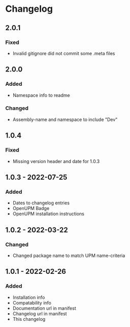 # Changelog

## 2.0.1

### Fixed

- Invalid gitignore did not commit some .meta files

## 2.0.0

### Added

- Namespace info to readme

### Changed

- Assembly-name and namespace to include "Dev"

## 1.0.4

### Fixed

- Missing version header and date for 1.0.3

## 1.0.3 - 2022-07-25

### Added

- Dates to changelog entries
- OpenUPM Badge
- OpenUPM installation instructions

## 1.0.2 - 2022-03-22

### Changed

- Changed package name to match UPM name-criteria

## 1.0.1 - 2022-02-26

### Added

- Installation info
- Compatability info
- Documentation url in manifest
- Changelog url in manifest
- This changelog
